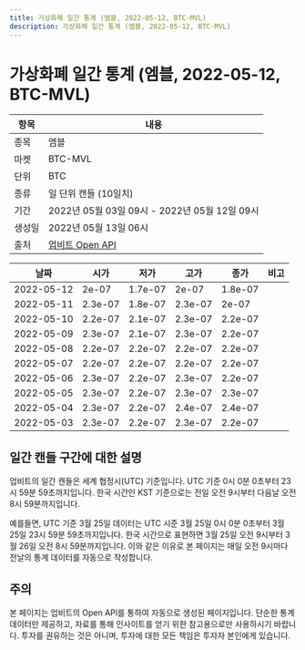 ```yaml
---
title: 가상화폐 일간 통계 (엠블, 2022-05-12, BTC-MVL)
description: 가상화폐 일간 통계 (엠블, 2022-05-12, BTC-MVL)
---
```



가상화폐 일간 통계 (엠블, 2022-05-12, BTC-MVL)
===

|항목|내용|
|--|--|
|종목|엠블|
|마켓|BTC-MVL|
|단위|BTC|
|종류|일 단위 캔들 (10일치)|
|기간|2022년 05월 03일 09시 - 2022년 05월 12일 09시|
|생성일|2022년 05월 13일 06시|
|출처|[업비트 Open API](https://docs.upbit.com)|


|날짜|시가|저가|고가|종가|비고|
|--|--|--|--|--|--|
|2022-05-12|2e-07|1.7e-07|2e-07|1.8e-07|    |
|2022-05-11|2.3e-07|1.8e-07|2.3e-07|2e-07|    |
|2022-05-10|2.2e-07|2.1e-07|2.3e-07|2.2e-07|    |
|2022-05-09|2.3e-07|2.1e-07|2.3e-07|2.2e-07|    |
|2022-05-08|2.2e-07|2.2e-07|2.2e-07|2.2e-07|    |
|2022-05-07|2.2e-07|2.2e-07|2.2e-07|2.2e-07|    |
|2022-05-06|2.3e-07|2.2e-07|2.3e-07|2.2e-07|    |
|2022-05-05|2.3e-07|2.2e-07|2.3e-07|2.3e-07|    |
|2022-05-04|2.3e-07|2.2e-07|2.4e-07|2.4e-07|    |
|2022-05-03|2.3e-07|2.2e-07|2.3e-07|2.2e-07|    |


일간 캔들 구간에 대한 설명
---


업비트의 일간 캔들은 세계 협정시(UTC) 기준입니다. 
UTC 기준 0시 0분 0초부터 23시 59분 59초까지입니다. 
한국 시간인 KST 기준으로는 전일 오전 9시부터 다음날 오전 8시 59분까지입니다. 


예를들면, UTC 기준 3월 25일 데이터는 UTC 시준 3월 25일 0시 0분 0초부터 3월 25일 23시 59분 59초까지입니다. 
한국 시간으로 표현하면 3월 25일 오전 9시부터 3월 26일 오전 8시 59분까지입니다. 
이와 같은 이유로 본 페이지는 매일 오전 9시마다 전날의 통계 데이터를 자동으로 작성합니다. 


주의
---


본 페이지는 업비트의 Open API를 통하여 자동으로 생성된 페이지입니다. 
단순한 통계 데이터만 제공하고, 자료를 통해 인사이트를 얻기 위한 참고용으로만 사용하시기 바랍니다. 
투자를 권유하는 것은 아니며, 투자에 대한 모든 책임은 투자자 본인에게 있습니다. 
